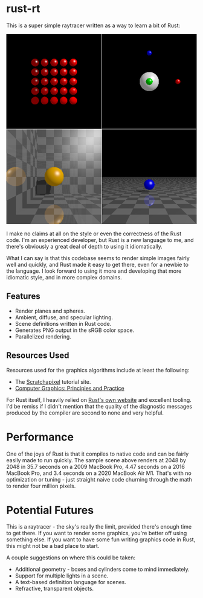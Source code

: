 # rust-rt

This is a super simple raytracer written as a way to learn a bit of
Rust:

![Raytraced Scene](images/sample.png)

I make no claims at all on the style or even the correctness of the
Rust code. I'm an experienced developer, but Rust is a new language to
me, and there's obviously a great deal of depth to using it
idiomatically.

What I can say is that this codebase seems to render simple images
fairly well and quickly, and Rust made it easy to get there, even for
a newbie to the language. I look forward to using it more and
developing that more idiomatic style, and in more complex domains.

## Features

* Render planes and spheres.
* Ambient, diffuse, and specular lighting.
* Scene definitions written in Rust code.
* Generates PNG output in the sRGB color space.
* Parallelized rendering.

## Resources Used

Resources used for the graphics algorithms include at least the
following:

* The [Scratchapixel](https://www.scratchapixel.com/index.php?redirect) tutorial site.
* [Computer Graphics: Principles and Practice](https://www.amazon.com/Computer-Graphics-Principles-Practice-3rd/dp/0321399528)

For Rust itself, I heavily relied on
[Rust's own website](https://www.rust-lang.org/learn) and
excellent tooling. I'd be remiss if I didn't mention that
the quality of the diagnostic messages produced by the
compiler are second to none and very helpful.

# Performance

One of the joys of Rust is that it compiles to native code and can be
fairly easily made to run quickly. The sample scene above renders at
2048 by 2048 in 35.7 seconds on a 2009 MacBook Pro, 4.47 seconds on a
2016 MacBook Pro, and 3.4 seconds on a 2020 MacBook Air M1. That's
with no optimization or tuning - just straight naive code churning
through the math to render four million pixels.

# Potential Futures

This is a raytracer - the sky's really the limit, provided there's
enough time to get there. If you want to render some graphics, you're
better off using something else. If you want to have some fun writing
graphics code in Rust, this might not be a bad place to start.

A couple suggestions on where this could be taken:

* Additional geometry - boxes and cylinders come to mind immediately.
* Support for multiple lights in a scene.
* A text-based definition language for scenes.
* Refractive, transparent objects.

